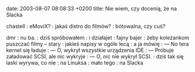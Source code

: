 date: 2003-08-07 08:08:33 +0200
title: Nie wiem, czy docenią, że na Slacka

chastell
: eMoviX?
: jakaś distro do filmów?
: bótowalna, czy cuś?

dmr
: nu ba.
: dziś spróbowałem
: i działajet
: fajny bajer
: żeby koleżankom puszczać filmy – stary
: jakieś napisy w ogóle lecą
: a ja mówię
: — No tera kernel się ładuje
: — O, wykrył wszystkie urządzenia IDE
: — Próbuje załadować SCSI, ale nic wykryje
: — O, nic nie wykrył SCSI.
: dziś tak się laski wyrywa, co nie
: na Linuksa
: mało tego
: na Slacka
